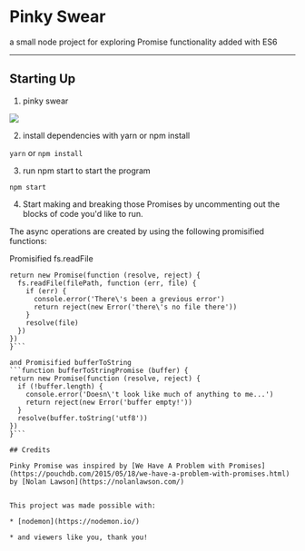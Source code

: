 # Pinky Swear

a small node project for exploring Promise functionality added with ES6

---

## Starting Up
1. pinky swear

  ![](https://media.giphy.com/media/l3UcmIFKn6dCvpYyI/giphy.gif)

2. install dependencies with yarn or npm install

  ```yarn```
  or
  ```npm install```


3. run npm start to start the program

  ```npm start```

4. Start making and breaking those Promises by uncommenting out the blocks of code you'd like to run.

The async operations are created by using the following promisified functions:

Promisified fs.readFile
  ```function readFilePromise (filePath) {
  return new Promise(function (resolve, reject) {
    fs.readFile(filePath, function (err, file) {
      if (err) {
        console.error('There\'s been a grevious error')
        return reject(new Error('there\'s no file there'))
      }
      resolve(file)
    })
  })
}```

and Promisified bufferToString
  ```function bufferToStringPromise (buffer) {
  return new Promise(function (resolve, reject) {
    if (!buffer.length) {
      console.error('Doesn\'t look like much of anything to me...')
      return reject(new Error('buffer empty!'))
    }
    resolve(buffer.toString('utf8'))
  })
}```

## Credits

Pinky Promise was inspired by [We Have A Problem with Promises](https://pouchdb.com/2015/05/18/we-have-a-problem-with-promises.html) by [Nolan Lawson](https://nolanlawson.com/)


This project was made possible with:

* [nodemon](https://nodemon.io/)

* and viewers like you, thank you!

